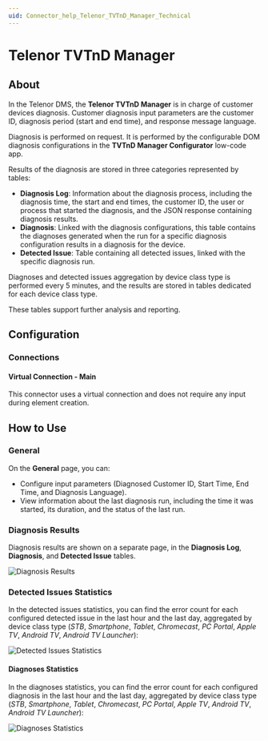 ```yaml
---
uid: Connector_help_Telenor_TVTnD_Manager_Technical
---
```


# Telenor TVTnD Manager

## About

In the Telenor DMS, the **Telenor TVTnD Manager** is in charge of customer devices diagnosis. Customer diagnosis input parameters are the customer ID, diagnosis period (start and end time), and response message language.

Diagnosis is performed on request. It is performed by the configurable DOM diagnosis configurations in the **TVTnD Manager Configurator** low-code app.

Results of the diagnosis are stored in three categories represented by tables:

- **Diagnosis Log**: Information about the diagnosis process, including the diagnosis time, the start and end times, the customer ID, the user or process that started the diagnosis, and the JSON response containing diagnosis results.
- **Diagnosis**: Linked with the diagnosis configurations, this table contains the diagnoses generated when the run for a specific diagnosis configuration results in a diagnosis for the device.
- **Detected Issue**: Table containing all detected issues, linked with the specific diagnosis run.

Diagnoses and detected issues aggregation by device class type is performed every 5 minutes, and the results are stored in tables dedicated for each device class type.

These tables support further analysis and reporting.

## Configuration

### Connections

#### Virtual Connection - Main

This connector uses a virtual connection and does not require any input during element creation.

## How to Use

### General

On the **General** page, you can:

- Configure input parameters (Diagnosed Customer ID, Start Time, End Time, and Diagnosis Language).
- View information about the last diagnosis run, including the time it was started, its duration, and the status of the last run.

### Diagnosis Results

Diagnosis results are shown on a separate page, in the **Diagnosis Log**, **Diagnosis**, and **Detected Issue** tables.

![Diagnosis Results](~/connector/images/Telenor_TVTnD_Manager_Diagnosis_Results.png)

### Detected Issues Statistics

In the detected issues statistics, you can find the error count for each configured detected issue in the last hour and the last day, aggregated by device class type (*STB*, *Smartphone*, *Tablet*, *Chromecast*, *PC Portal*, *Apple TV*, *Android TV*, *Android TV Launcher*):

![Detected Issues Statistics](~/connector/images/Telenor_TVTnD_Manager_Detected_Issues_Statistics.png)

#### Diagnoses Statistics

In the diagnoses statistics, you can find the error count for each configured diagnosis in the last hour and the last day, aggregated by device class type (*STB*, *Smartphone*, *Tablet*, *Chromecast*, *PC Portal*, *Apple TV*, *Android TV*, *Android TV Launcher*):

![Diagnoses Statistics](~/connector/images/Telenor_TVTnD_Manager_Diagnosis_Statistics.png)
